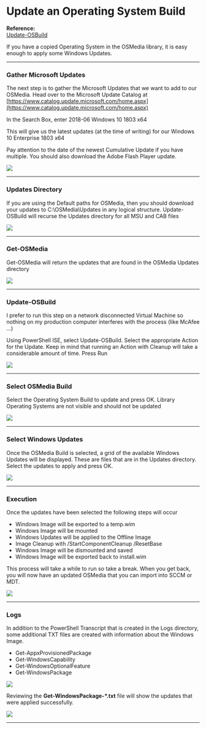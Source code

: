 # Update an Operating System Build

**Reference:**  
[Update-OSBuild](/osmedia/reference/update-osbuild.md)

If you have a copied Operating System in the OSMedia library, it is easy enough to apply some Windows Updates.

---

### Gather Microsoft Updates

The next step is to gather the Microsoft Updates that we want to add to our OSMedia.  Head over to the Microsoft Update Catalog at [https://www.catalog.update.microsoft.com/home.aspx](https://www.catalog.update.microsoft.com/home.aspx)

In the Search Box, enter 2018-06 Windows 10 1803 x64

This will give us the latest updates \(at the time of writing\) for our Windows 10 Enterprise 1803 x64

Pay attention to the date of the newest Cumulative Update if you have multiple.  You should also download the Adobe Flash Player update.

![](/assets/2018-06-18_13-19-27.png)

---

### Updates Directory

If you are using the Default paths for OSMedia, then you should download your updates to C:\OSMedia\Updates in any logical structure.  Update-OSBuild will recurse the Updates directory for all MSU and CAB files

![](/assets/2018-06-26_12-30-36.png)

---

### Get-OSMedia

Get-OSMedia will return the updates that are found in the OSMedia Updates directory

![](/assets/2018-06-26_12-31-59.png)

---

### Update-OSBuild

I prefer to run this step on a network disconnected Virtual Machine so nothing on my production computer interferes with the process \(like McAfee ...\)

Using PowerShell ISE, select Update-OSBuild.  Select the appropriate Action for the Update.  Keep in mind that running an Action with Cleanup will take a considerable amount of time.  Press Run

![](/assets/2018-06-26_12-35-56.png)

---

### Select OSMedia Build

Select the Operating System Build to update and press OK.  Library Operating Systems are not visible and should not be updated

![](/assets/2018-06-26_12-39-29.png)

---

### Select Windows Updates

Once the OSMedia Build is selected, a grid of the available Windows Updates will be displayed.  These are files that are in the Updates directory.  Select the updates to apply and press OK.

![](/assets/2018-06-26_12-40-51.png)

---

### Execution

Once the updates have been selected the following steps will occur

* Windows Image will be exported to a temp.wim
* Windows Image will be mounted
* Windows Updates will be applied to the Offline Image
* Image Cleanup with /StartComponentCleanup /ResetBase
* Windows Image will be dismounted and saved
* Windows Image will be exported back to install.wim

This process will take a while to run so take a break.  When you get back, you will now have an updated OSMedia that you can import into SCCM or MDT.

![](/assets/2018-06-26_13-36-21.png)

---

### Logs

In addition to the PowerShell Transcript that is created in the Logs directory, some additional TXT files are created with information about the Windows Image.

* Get-AppxProvisionedPackage
* Get-WindowsCapability
* Get-WindowsOptionalFeature
* Get-WindowsPackage

![](/assets/2018-06-24_2-39-27.png)

Reviewing the **Get-WindowsPackage-\*.txt** file will show the updates that were applied successfully.

![](/assets/2018-06-24_2-42-54.png)

---



